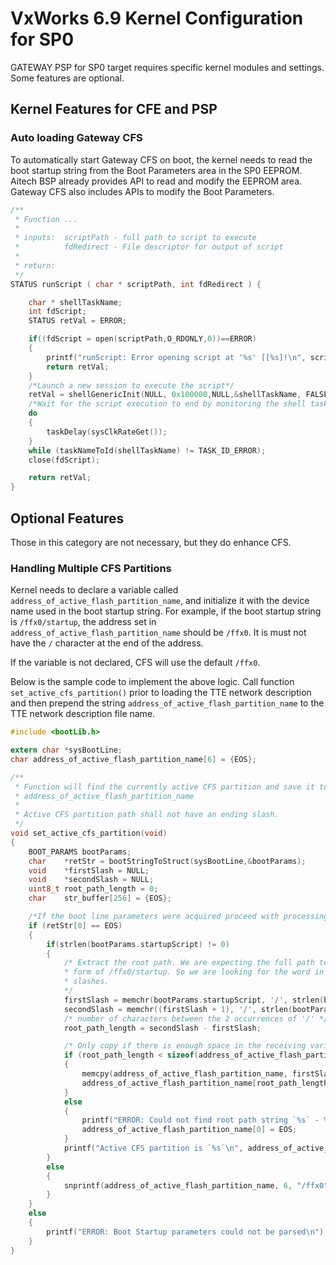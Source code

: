 VxWorks 6.9 Kernel Configuration for SP0
========================================

GATEWAY PSP for SP0 target requires specific kernel modules and settings. Some features are optional.

## Kernel Features for CFE and PSP

### Auto loading Gateway CFS

To automatically start Gateway CFS on boot, the kernel needs to read the boot startup string from the Boot Parameters area in the SP0 EEPROM. Aitech BSP already provides API to read and modify the EEPROM area. Gateway CFS also includes APIs to modify the Boot Parameters.

```C
/**
 * Function ...
 * 
 * inputs:	scriptPath - full path to script to execute
 * 			fdRedirect - File descriptor for output of script
 * 
 * return:	
 */
STATUS runScript ( char * scriptPath, int fdRedirect ) {

    char * shellTaskName;
    int fdScript;
    STATUS retVal = ERROR;

    if((fdScript = open(scriptPath,O_RDONLY,0))==ERROR)
    {
        printf("runScript: Error opening script at '%s' [[%s]!\n", scriptPath, strerror(errnoGet()));
        return retVal;
    }
    /*Launch a new session to execute the script*/
    retVal = shellGenericInit(NULL, 0x100000,NULL,&shellTaskName, FALSE, FALSE, fdScript, fdRedirect, fdRedirect);
    /*Wait for the script execution to end by monitoring the shell task life*/
    do
    {
        taskDelay(sysClkRateGet());
    }
    while (taskNameToId(shellTaskName) != TASK_ID_ERROR);
    close(fdScript);

    return retVal;
}
```

## Optional Features

Those in this category are not necessary, but they do enhance CFS.

### Handling Multiple CFS Partitions

Kernel needs to declare a variable called `address_of_active_flash_partition_name`, 
and initialize it with the device name used in the boot startup string. For example, if the boot startup string is `/ffx0/startup`, the address set in `address_of_active_flash_partition_name` should be `/ffx0`. 
It is must not have the `/` character at the end of the address.

If the variable is not declared, CFS will use the default `/ffx0`.

Below is the sample code to implement the above logic. Call function `set_active_cfs_partition()` prior to loading the TTE network description and then prepend the string `address_of_active_flash_partition_name` to the TTE network description file name.

```C
#include <bootLib.h>

extern char *sysBootLine;
char address_of_active_flash_partition_name[6] = {EOS};

/**
 * Function will find the currently active CFS partition and save it to a special variable:
 * address_of_active_flash_partition_name
 *
 * Active CFS partition path shall not have an ending slash.
 */
void set_active_cfs_partition(void)
{
    BOOT_PARAMS bootParams;
    char    *retStr = bootStringToStruct(sysBootLine,&bootParams);
    void    *firstSlash = NULL;
    void    *secondSlash = NULL;
    uint8_t root_path_length = 0;
    char    str_buffer[256] = {EOS};

    /*If the boot line parameters were acquired proceed with processing*/
    if (retStr[0] == EOS)
    {
        if(strlen(bootParams.startupScript) != 0)
        {
            /* Extract the root path. We are expecting the full path to be in the
            * form of /ffx0/startup. So we are looking for the word in between the first 2
            * slashes.
            */
            firstSlash = memchr(bootParams.startupScript, '/', strlen(bootParams.startupScript));
            secondSlash = memchr((firstSlash + 1), '/', strlen(bootParams.startupScript));
            /* number of characters between the 2 occurrences of '/' */
            root_path_length = secondSlash - firstSlash;

            /* Only copy if there is enough space in the receiving variable */
            if (root_path_length < sizeof(address_of_active_flash_partition_name))
            {
                memcpy(address_of_active_flash_partition_name, firstSlash, root_path_length);
                address_of_active_flash_partition_name[root_path_length+1] = EOS;
            }
            else
            {
                printf("ERROR: Could not find root path string `%s` - %d - %d\n", bootParams.startupScript, firstSlash, secondSlash);
                address_of_active_flash_partition_name[0] = EOS;
            }
            printf("Active CFS partition is `%s`\n", address_of_active_flash_partition_name);
        }
        else
        {
        	snprintf(address_of_active_flash_partition_name, 6, "/ffx0");
        }
    }
    else
    {
        printf("ERROR: Boot Startup parameters could not be parsed\n");
    }
}
```
